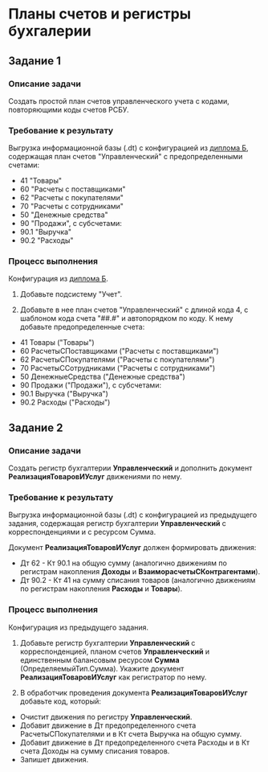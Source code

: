 # Планы счетов и регистры бухгалерии

## Задание 1

### Описание задачи

Создать простой план счетов управленческого учета с кодами, повторяющими коды счетов РСБУ.

### Требование к результату

Выгрузка информационной базы (.dt) с конфигурацией из [диплома Б](diploma-b.md), содержащая план счетов "Управленческий" с предопределенными счетами:

* 41 "Товары"
* 60 "Расчеты с поставщиками"
* 62 "Расчеты с покупателями"
* 70 "Расчеты с сотрудниками"
* 50 "Денежные средства"
* 90 "Продажи", с субсчетами:
* 90.1 "Выручка"
* 90.2 "Расходы"

### Процесс выполнения

Конфигурация из [диплома Б](diploma-b.md).

1. Добавьте подсистему "Учет".

2. Добавьте в нее план счетов "Управленческий" с длиной кода 4, с шаблоном кода счета "##.#" и автопорядком по коду.
К нему добавьте предопределенные счета:

* 41 Товары ("Товары")
* 60 РасчетыСПоставщиками ("Расчеты с поставщиками")
* 62 РасчетыСПокупателями ("Расчеты с покупателями")
* 70 РасчетыССотрудниками ("Расчеты с сотрудниками")
* 50 ДенежныеСредства ("Денежные средства")
* 90 Продажи ("Продажи"), с субсчетами:
* 90.1 Выручка ("Выручка")
* 90.2 Расходы ("Расходы")

## Задание 2

### Описание задачи

Создать регистр бухгалтерии **Управленческий** и дополнить документ **РеализацияТоваровИУслуг** движениями по нему.

### Требование к результату

Выгрузка информационной базы (.dt) с конфигурацией из предыдущего задания, содержащая регистр бухгалтерии **Управленческий** с корреспонденциями и с ресурсом Сумма.

Документ **РеализацияТоваровИУслуг** должен формировать движения:

* Дт 62 - Кт 90.1 на общую сумму (аналогично движениям по регистрам накопления **Доходы** и **ВзаиморасчетыСКонтрагентами**).
* Дт 90.2 - Кт 41 на сумму списания товаров (аналогично движениям по регистрам накопления **Расходы** и **Товары**).

### Процесс выполнения

Конфигурация из предыдущего задания.

1. Добавьте регистр бухгалтерии **Управленческий** с корреспонденцией, планом счетов **Управленческий** и единственным балансовым ресурсом **Сумма** (ОпределяемыйТип.Сумма). Укажите документ **РеализацияТоваровИУслуг** как регистратор по нему.

2. В обработчик проведения документа **РеализацияТоваровИУслуг** добавьте код, который:

* Очистит движения по регистру **Управленческий**.
* Добавит движение в Дт предопределенного счета РасчетыСПокупателями и в Кт счета Выручка на общую сумму.
* Добавит движение в Дт предопределенного счета Расходы и в Кт счета Доходы на сумму списания товаров.
* Запишет движения.

